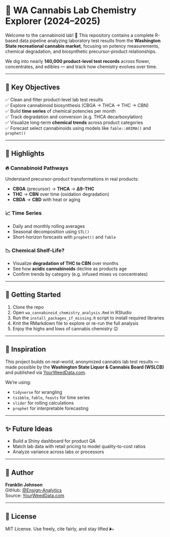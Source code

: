 # 🌿 WA Cannabis Lab Chemistry Explorer (2024–2025)

Welcome to the cannabinoid lab! 🧪 This repository contains a complete R-based data pipeline analyzing laboratory test results from the **Washington State recreational cannabis market**, focusing on potency measurements, chemical degradation, and biosynthetic precursor-product relationships.

We dig into nearly **140,000 product-level test records** across flower, concentrates, and edibles — and track how chemistry evolves over time.

---

## 🔬 Key Objectives

✅ Clean and filter product-level lab test results  
✅ Explore cannabinoid biosynthesis (CBGA → THCA → THC → CBN)  
✅ Build **time series** of chemical potencies per month  
✅ Track degradation and conversion (e.g. THCA decarboxylation)  
✅ Visualize long-term **chemical trends** across product categories  
✅ Forecast select cannabinoids using models like `fable::ARIMA()` and `prophet()`  

---

## 🧪 Highlights

### 🔥 Cannabinoid Pathways
Understand precursor-product transformations in real products:

- **CBGA** (precursor) → **THCA** → **Δ9-THC**
- **THC** → **CBN** over time (oxidation degradation)
- **CBDA** → **CBD** with heat or aging

### 📈 Time Series
- Daily and monthly rolling averages
- Seasonal decomposition using `STL()`
- Short-horizon forecasts with `prophet()` and `fable`

### 📉 Chemical Shelf-Life?
- Visualize **degradation of THC to CBN** over months
- See how **acidic cannabinoids** decline as products age
- Confirm trends by category (e.g. infused mixes vs concentrates)

---

## 🚀 Getting Started

1. Clone the repo  
2. Open `wa_cannabinoid_chemistry_analysis.Rmd` in RStudio  
3. Run the `install_packages_if_missing.R` script to install required libraries  
4. Knit the RMarkdown file to explore or re-run the full analysis  
5. Enjoy the highs and lows of cannabis chemistry 😉

---

## 🌱 Inspiration

This project builds on real-world, anonymized cannabis lab test results — made possible by the **Washington State Liquor & Cannabis Board (WSLCB)** and published via [YourWeedData.com](https://yourweeddata.com).

We’re using:
- `tidyverse` for wrangling
- `tsibble`, `fable`, `feasts` for time series
- `slider` for rolling calculations
- `prophet` for interpretable forecasting 

---

## ✨ Future Ideas

- Build a Shiny dashboard for product QA
- Match lab data with retail pricing to model quality-to-cost ratios
- Analyze variance across labs or processors

---

## 🧠 Author

**Franklin Johnson**  
GitHub: [@Ensign-Analytics](https://github.com/Ensign-Analytics)  
Source: [YourWeedData.com](https://yourweeddata.com)

---

## 📜 License

MIT License. Use freely, cite fairly, and stay lifted 🌬️

